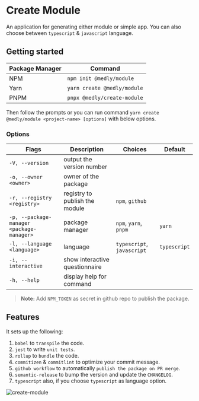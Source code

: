 # Create Module

An application for generating either module or simple app. You can also choose between `typescript` & `javascript` language.

## Getting started

| Package Manager | Command                     |
| --------------- | --------------------------- |
| NPM             | `npm init @medly/module`    |
| Yarn            | `yarn create @medly/module` |
| PNPM            | `pnpx @medly/create-module` |

Then follow the prompts or you can run command `yarn create @medly/module <project-name> [options]` with below options.

### Options

| Flags                                     | Description                    | Choices                    | Default      |
| ----------------------------------------- | ------------------------------ | -------------------------- | ------------ |
| `-V, --version`                           | output the version number      |                            |              |
| `-o, --owner <owner>`                     | owner of the package           |                            |              |
| `-r, --registry <registry>`               | registry to publish the module | `npm`, `github`            |              |
| `-p, --package-manager <package-manager>` | package manager                | `npm`, `yarn`, `pnpm`      | `yarn`       |
| `-l, --language <language>`               | language                       | `typescript`, `javascript` | `typescript` |
| `-i, --interactive`                       | show interactive questionnaire |                            |              |
| `-h, --help`                              | display help for command       |                            |              |

> **Note:** Add `NPM_TOKEN` as secret in github repo to publish the package.

## Features

It sets up the following:

1. `babel` to `transpile` the code.
2. `jest` to write `unit tests`.
3. `rollup` to `bundle` the code.
4. `commitizen` & `commitlint` to optimize your commit message.
5. `github workflow` to automatically `publish the package on PR merge`.
6. `semantic-release` to bump the version and update the `CHANGELOG`.
7. `typescript` also, if you choose `typescript` as language option.


![create-module](https://user-images.githubusercontent.com/3636885/123096440-bab59f00-d44c-11eb-9df0-412145d21abc.gif)
